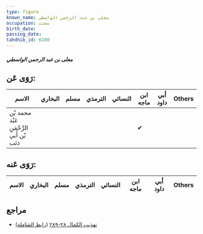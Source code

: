 ```yaml
---
type: figure
known_name: معلى بن عبد الرحمن الواسطي
occupation: محدث
birth_date:
passing_date:
tahdhib_id: 6100
---
```

##### معلى بن عبد الرحمن الواسطي

## رَوَى عَن:
| الاسم                                   | البخاري | مسلم | الترمذي | النسائي | ابن ماجه | أبي داود | Others |
| --------------------------------------- | ------- | ---- | ------- | ------- | -------- | -------- | ------ |
| محمد بْن عَبْد الرَّحْمَنِ بْن أَبي ذئب |         |      |         |         | ✔        |          |        |
## رَوَى عَنه:
| الاسم | البخاري | مسلم | الترمذي | النسائي | ابن ماجه | أبي داود | Others |
| ----- | ------- | ---- | ------- | ------- | -------- | -------- | ------ |
## مراجع
- [تهذيب الكمال ٢٨-٢٨٩](obsidian://open?vault=Tahdhib-al-Kamal&file=Figures/٦١٠٠-معلى%20بن%20عبد%20الرحمن%20الواسطي) ([رابط الشاملة](https://shamela.ws/book/3722/15264))